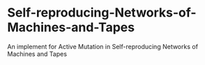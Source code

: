 # Self-reproducing-Networks-of-Machines-and-Tapes
An implement for Active Mutation in Self-reproducing Networks of Machines and Tapes
